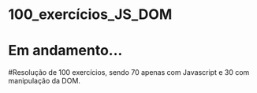 # 100_exercícios_JS_DOM
# Em andamento...
#Resolução de 100 exercícios, sendo 70 apenas com Javascript e 30 com manipulação da DOM.

